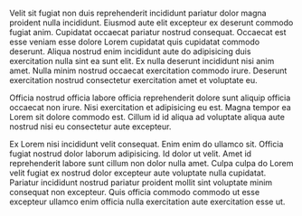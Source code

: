 Velit sit fugiat non duis reprehenderit incididunt pariatur dolor magna proident nulla incididunt. Eiusmod aute elit excepteur ex deserunt commodo fugiat anim. Cupidatat occaecat pariatur nostrud consequat. Occaecat est esse veniam esse dolore Lorem cupidatat quis cupidatat commodo deserunt. Aliqua nostrud enim incididunt aute do adipisicing duis exercitation nulla sint ea sunt elit. Ex nulla deserunt incididunt nisi anim amet. Nulla minim nostrud occaecat exercitation commodo irure. Deserunt exercitation nostrud consectetur exercitation amet et voluptate eu.

Officia nostrud officia labore officia reprehenderit dolore sunt aliquip officia occaecat non irure. Nisi exercitation et adipisicing eu est. Magna tempor ea Lorem sit dolore commodo est. Cillum id id aliqua ad voluptate aliqua aute nostrud nisi eu consectetur aute excepteur.

Ex Lorem nisi incididunt velit consequat. Enim enim do ullamco sit. Officia fugiat nostrud dolor laborum adipisicing. Id dolor ut velit. Amet id reprehenderit labore sunt cillum non dolor nulla amet. Culpa culpa do Lorem velit fugiat ex nostrud dolor excepteur aute voluptate nulla cupidatat. Pariatur incididunt nostrud pariatur proident mollit sint voluptate minim consequat non excepteur. Quis officia commodo commodo ut esse excepteur ullamco enim officia nulla exercitation aute exercitation esse ut.